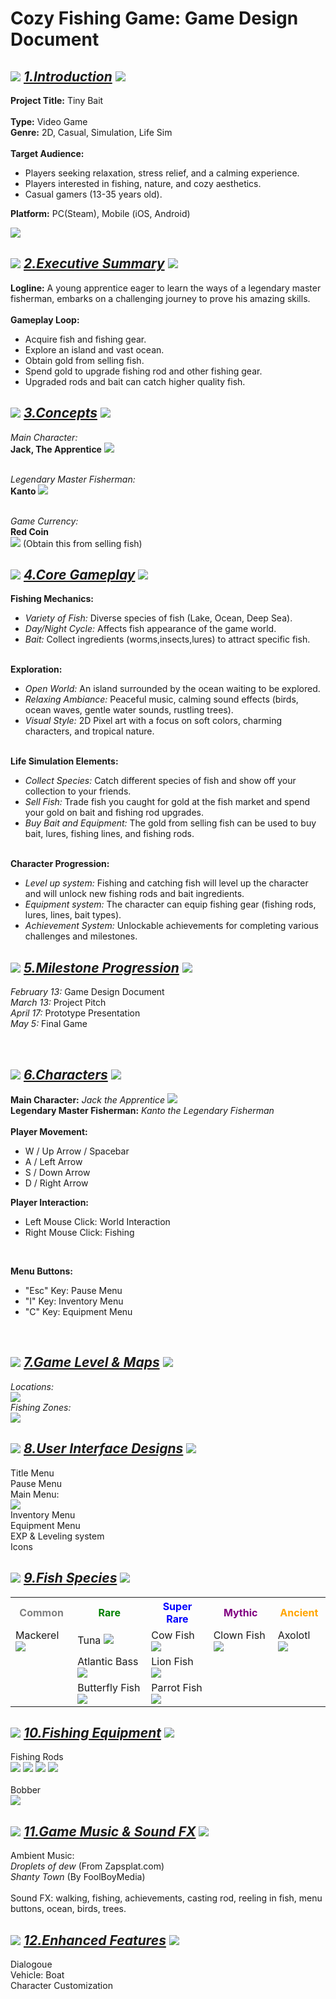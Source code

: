 # Cozy Fishing Game: Game Design Document

<h2 align = left>
<img src = "https://file.garden/Z14ay7uwgmBSW3CE/torch.gif">
<u><i>1.Introduction</i></u> 
<img src = "https://file.garden/Z14ay7uwgmBSW3CE/torch.gif">
</h2>

<p>
<b>Project Title:</b> Tiny Bait
<br>
<br>
<b>Type:</b> Video Game
<br>
<b>Genre:</b> 2D, Casual, Simulation, Life Sim
<br>
<br>
<b>Target Audience:</b> 
<ul>
    <li>Players seeking relaxation, stress relief, and a calming experience.</li>
    <li>Players interested in fishing, nature, and cozy aesthetics.</li>
    <li>Casual gamers (13-35 years old).</li>
</ul>
<b>Platform:</b> PC(Steam), Mobile (iOS, Android)
</p>

<img src = "https://file.garden/Z14ay7uwgmBSW3CE/Title_Menu_with_Title_Concept.png">

<h2 align = left>
<img src = "https://file.garden/Z14ay7uwgmBSW3CE/torch.gif">
<u><i>2.Executive Summary</i></u> 
<img src = "https://file.garden/Z14ay7uwgmBSW3CE/torch.gif">
</h2>


<p>
<b>Logline:</b> A young apprentice eager to learn the ways of a legendary master 
fisherman, embarks on a challenging journey to prove his amazing skills.
<br>
<br>
    <b>Gameplay Loop:</b> 
<br>
<ul>
    <li>Acquire fish and fishing gear.</li>
    <li>Explore an island and vast ocean.</li>
    <li>Obtain gold from selling fish.</li>
    <li>Spend gold to upgrade fishing rod and other fishing gear.</li>
    <li>Upgraded rods and bait can catch higher quality fish.</li>
</ul>
</p>

<h2 align = left>
<img src = "https://file.garden/Z14ay7uwgmBSW3CE/torch.gif">
<u><i>3.Concepts</i></u>
<img src = "https://file.garden/Z14ay7uwgmBSW3CE/torch.gif">
</h2>

<p>
<i>Main Character:</i>
<br>
<b>Jack, The Apprentice</b>
<img src = https://file.garden/Z14ay7uwgmBSW3CE/Jack_The_Apprentice.png>

<br>
<br>

<i>Legendary Master Fisherman:</i>
<br>
<b>Kanto</b>
<img src = "https://file.garden/Z14ay7uwgmBSW3CE/Kanto_Master_Fisherman.png">
</p>
<br>
<i>Game Currency:</i> 
<br>
<b>Red Coin</b>
<br>
<img src = "https://file.garden/Z14ay7uwgmBSW3CE/Red_Coin.gif">
(Obtain this from selling fish)



<h2 align = left>
<img src = "https://file.garden/Z14ay7uwgmBSW3CE/torch.gif">
<u><i>4.Core Gameplay</i></u>
<img src = "https://file.garden/Z14ay7uwgmBSW3CE/torch.gif">

</h2>

<p>
<b>Fishing Mechanics:</b>
<ul>
    <li><i>Variety of Fish:</i> Diverse species of fish (Lake, Ocean, Deep Sea).</li>
    <li><i>Day/Night Cycle:</i> Affects fish appearance of the game world.</li>
    <li><i>Bait:</i> Collect ingredients (worms,insects,lures) to attract specific fish.</li>
</ul>
<br>
<b>Exploration:</b> 
<ul>
    <li><i>Open World:</i> An island surrounded by the ocean waiting to be explored.</li>
    <li><i>Relaxing Ambiance:</i> Peaceful music, calming sound effects (birds, 
    ocean waves, gentle water sounds, rustling trees).</li>
    <li><i>Visual Style:</i> 2D Pixel art with a focus on soft colors, charming characters, and tropical nature.</li>
</ul>
<br>
<b>Life Simulation Elements:</b>
<ul>
    <li><i>Collect Species:</i> Catch different species of fish and show off your collection to your friends.</li>
    <li><i>Sell Fish:</i> Trade fish you caught for gold at the fish market and spend your gold on bait and fishing rod upgrades.</li>
    <li><i>Buy Bait and Equipment:</i> The gold from selling fish can be used to buy bait, lures, fishing lines, and fishing rods.</li>
</ul>
<br>
<b>Character Progression:</b>
<ul>
    <li><i>Level up system:</i> Fishing and catching fish will level up the character and will unlock new fishing rods and bait ingredients.</li>
    <li><i>Equipment system:</i> The character can equip fishing gear (fishing rods, lures, lines, bait types).
    </li>
    <li><i>Achievement System:</i> Unlockable achievements for completing various challenges and milestones.</li>
</ul>
</p>

<h2 align = left>
<img src = "https://file.garden/Z14ay7uwgmBSW3CE/torch.gif">
<u><i>5.Milestone Progression</i></u>
<img src = "https://file.garden/Z14ay7uwgmBSW3CE/torch.gif">
</h2>

<p>
<i>February 13:</i> Game Design Document
<br>
<i>March 13:</i> Project Pitch
<br>
<i>April 17:</i> Prototype Presentation
<br>
<i>May 5:</i> Final Game
</p>
<br>

<h2 align = left>
<img src = "https://file.garden/Z14ay7uwgmBSW3CE/torch.gif">
<u><i>6.Characters</i></u>
<img src = "https://file.garden/Z14ay7uwgmBSW3CE/torch.gif">
</h2>

<p>
<b>Main Character:</b> <i>Jack the Apprentice</i>
<img src = "https://file.garden/Z14ay7uwgmBSW3CE/Jack_The_Apprentice_PLayer.png">
<br>
<b>Legendary Master Fisherman:</b> <i>Kanto the Legendary Fisherman</i>
<br>
<br>
<b>Player Movement:</b> 
<ul>
    <li>W / Up Arrow / Spacebar</li>
    <li>A / Left Arrow </li>
    <li>S / Down Arrow </li>
    <li>D / Right Arrow </li>
</ul>

<b>Player Interaction:</b> 
<ul>
    <li>Left Mouse Click: World Interaction</li>
    <li>Right Mouse Click: Fishing</li>
</ul>
<br>

<b>Menu Buttons:</b> 
<ul>
    <li>"Esc" Key: Pause Menu</li>
    <li>"I" Key: Inventory Menu</li>
    <li>"C" Key: Equipment Menu</li>
</ul>
<br>

<h2 align = left>
<img src = "https://file.garden/Z14ay7uwgmBSW3CE/torch.gif">
<u><i>7.Game Level & Maps</i></u>
<img src = "https://file.garden/Z14ay7uwgmBSW3CE/torch.gif">
</h2>
<p>
<i>Locations:</i>
<br>
<img src = "https://file.garden/Z14ay7uwgmBSW3CE/Island_Level_Concept_1_With_location.png">
<br>
<i>Fishing Zones:</i>
<br>
<img src = "https://file.garden/Z14ay7uwgmBSW3CE/Fishing_Zones.png">
</p>

<h2 align = left>
<img src = "https://file.garden/Z14ay7uwgmBSW3CE/torch.gif">
<u><i>8.User Interface Designs</i></u>
<img src = "https://file.garden/Z14ay7uwgmBSW3CE/torch.gif">
</h2>

<p>
Title Menu
<br>
Pause Menu
<br>
Main Menu:
<br>
<img src = "https://file.garden/Z14ay7uwgmBSW3CE/Main_Menu_Concept.png">
<br>
Inventory Menu
<br>
Equipment Menu
<br>
EXP & Leveling system
<br>
Icons


</p>

<h2 align = left>
<img src = "https://file.garden/Z14ay7uwgmBSW3CE/torch.gif">
<u><i>9.Fish Species</i></u>
<img src = "https://file.garden/Z14ay7uwgmBSW3CE/torch.gif">
</h2>

<table>
<tr>
<th><font color ="Grey">Common</font></th>
<th><font color ="Green">Rare</font></th>
<th><font color ="Blue">Super Rare</font></th>
<th><font color ="Purple">Mythic</font></th>
<th><font color ="Orange">Ancient</font></th>
</tr>
<tr>
    <td>Mackerel <img src = https://file.garden/Z14ay7uwgmBSW3CE/Fish%20Species%2016x16/Mackerel_Fish.png >
    </td>
    <td>Tuna <img src = "https://file.garden/Z14ay7uwgmBSW3CE/Tuna.png">
    </td>
    <td>Cow Fish <img src = "https://file.garden/Z14ay7uwgmBSW3CE/Cow_Fish.png">
    </td>
    <td>Clown Fish <img src = "https://file.garden/Z14ay7uwgmBSW3CE/Clown_Fish.png">
    </td>
    <td>Axolotl <img src = "https://file.garden/Z14ay7uwgmBSW3CE/Axolotl.png"></td>
</tr>
<tr>
    <td></td>
    <td>Atlantic Bass <img src = "https://file.garden/Z14ay7uwgmBSW3CE/Atlantic_Bass.png">
    </td>
    <td>Lion Fish <img src = "https://file.garden/Z14ay7uwgmBSW3CE/Lion_Fish.png">
    </td>
    <td></td>
    <td></td>
</tr>
<tr>
    <td></td>
    <td>Butterfly Fish <img src = "https://file.garden/Z14ay7uwgmBSW3CE/Butterfly_Fish.png">
    </td>
    <td>Parrot Fish <img src = https://file.garden/Z14ay7uwgmBSW3CE/Parrot_Fish.png>
    </td>
    <td></td>
    <td></td>

</tr>

</table>

<h2 align = left>
<img src = "https://file.garden/Z14ay7uwgmBSW3CE/torch.gif">
<u><i>10.Fishing Equipment</i></u>
<img src = "https://file.garden/Z14ay7uwgmBSW3CE/torch.gif">
</h2>
<p>
Fishing Rods
<br>
<img src = "https://file.garden/Z14ay7uwgmBSW3CE/Basic_Rod_1.png">
<img src = "https://file.garden/Z14ay7uwgmBSW3CE/Basic_Rod_2.png">
<img src = "https://file.garden/Z14ay7uwgmBSW3CE/Basic_Rod_3.png">
<img src = "https://file.garden/Z14ay7uwgmBSW3CE/Basic_Rod_4.png">
<br>
<br>
Bobber
<br>
<img src ="https://file.garden/Z14ay7uwgmBSW3CE/Bobber_Set.png">


</p>
<h2 align = left>
<img src = "https://file.garden/Z14ay7uwgmBSW3CE/torch.gif">
<u><i>11.Game Music & Sound FX</i></u>
<img src = "https://file.garden/Z14ay7uwgmBSW3CE/torch.gif">
</h2>

<p>
Ambient Music:
<br>
<i>Droplets of dew</i> (From Zapsplat.com)
<br>
<i>Shanty Town</i> (By FoolBoyMedia)
<br>
<br>
Sound FX: walking, fishing, achievements, casting rod, reeling in fish, 
menu buttons, ocean, birds, trees.
<br>


</p>

<h2 align = left>
<img src = "https://file.garden/Z14ay7uwgmBSW3CE/torch.gif">
<u><i>12.Enhanced Features</i></u>
<img src = "https://file.garden/Z14ay7uwgmBSW3CE/torch.gif">
</h2>
<p>
Dialogoue
<br>
Vehicle: Boat
<br>
Character Customization
</p>

</p>











